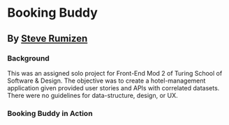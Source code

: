 # Booking Buddy

## By [Steve Rumizen](https://github.com/rumizen)


### Background
This was an assigned solo project for Front-End Mod 2 of Turing School of Software & Design. The objective was to create a hotel-management application given provided user stories and APIs with correlated datasets. There were no guidelines for data-structure, design, or UX.

### Booking Buddy in Action


